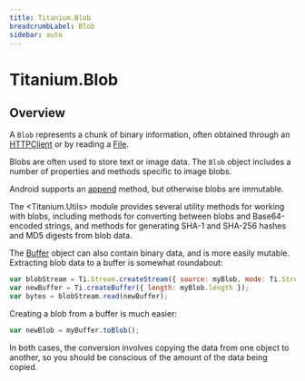 ```yaml
---
title: Titanium.Blob
breadcrumbLabel: Blob
sidebar: auto
---
```


<Breadcrumb/>

# Titanium.Blob

<ProxySummary/>

## Overview

A `Blob` represents a chunk of binary information, often obtained through an [HTTPClient](/api/titanium/network/httpclient.md) or by reading a [File](titanium/filesystem/file.md).

Blobs are often used to store text or image data. The `Blob` object includes a number of properties and methods specific to image blobs.

Android supports an [append](/api/titanium/blob.md#append) method, but otherwise blobs are immutable.

The <Titanium.Utils> module provides several utility methods for working with blobs, including methods for converting between blobs and Base64-encoded strings, and methods for generating SHA-1 and SHA-256 hashes and MD5 digests from blob data.

The [Buffer](/api/titanium/buffer.md) object can also contain binary data, and is more easily mutable. Extracting blob data to a buffer is somewhat roundabout:

```js
var blobStream = Ti.Stream.createStream({ source: myBlob, mode: Ti.Stream.MODE_READ });
var newBuffer = Ti.createBuffer({ length: myBlob.length });
var bytes = blobStream.read(newBuffer);
```

Creating a blob from a buffer is much easier:

```js
var newBlob = myBuffer.toBlob();
```

In both cases, the conversion involves copying the data from one object to another, so you should be conscious of the amount of the data being copied.

<PropertyList/>
<MethodList/>